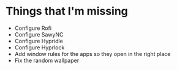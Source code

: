 # Things that I'm missing

- Configure Rofi
- Configure SawyNC
- Configure Hypridle
- Configure Hyprlock
- Add window rules for the apps so they open in the right place
- Fix the random wallpaper
